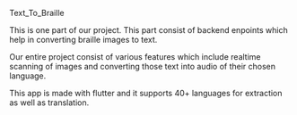 Text_To_Braille

This is one part of our project. This part consist of backend enpoints which help in converting braille images to text. 

Our entire project consist of various features which include realtime scanning of images and converting those text into audio of their chosen language. 

This app is made with flutter and it supports 40+ languages for extraction as well as translation.
